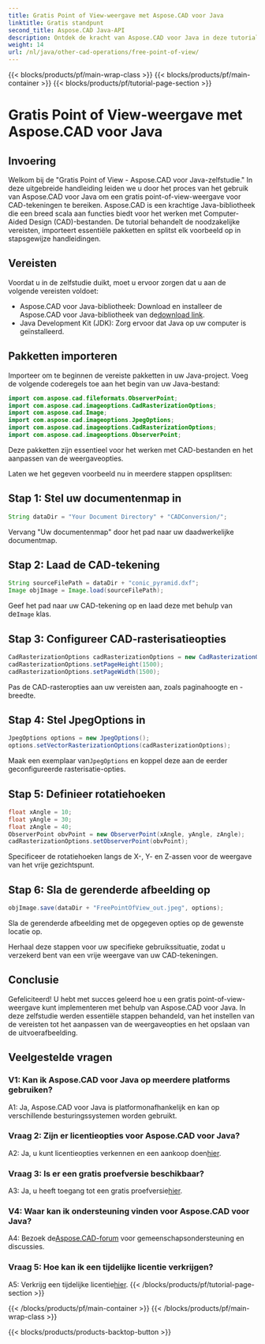 ```yaml
---
title: Gratis Point of View-weergave met Aspose.CAD voor Java
linktitle: Gratis standpunt
second_title: Aspose.CAD Java-API
description: Ontdek de kracht van Aspose.CAD voor Java in deze tutorial over het bereiken van een gratis point-of-view-weergave voor CAD-tekeningen. Ontketen het potentieel van Aspose.CAD.
weight: 14
url: /nl/java/other-cad-operations/free-point-of-view/
---
```


{{< blocks/products/pf/main-wrap-class >}}
{{< blocks/products/pf/main-container >}}
{{< blocks/products/pf/tutorial-page-section >}}

# Gratis Point of View-weergave met Aspose.CAD voor Java

## Invoering

Welkom bij de "Gratis Point of View - Aspose.CAD voor Java-zelfstudie." In deze uitgebreide handleiding leiden we u door het proces van het gebruik van Aspose.CAD voor Java om een gratis point-of-view-weergave voor CAD-tekeningen te bereiken. Aspose.CAD is een krachtige Java-bibliotheek die een breed scala aan functies biedt voor het werken met Computer-Aided Design (CAD)-bestanden. De tutorial behandelt de noodzakelijke vereisten, importeert essentiële pakketten en splitst elk voorbeeld op in stapsgewijze handleidingen.

## Vereisten

Voordat u in de zelfstudie duikt, moet u ervoor zorgen dat u aan de volgende vereisten voldoet:
-  Aspose.CAD voor Java-bibliotheek: Download en installeer de Aspose.CAD voor Java-bibliotheek van de[download link](https://releases.aspose.com/cad/java/).
- Java Development Kit (JDK): Zorg ervoor dat Java op uw computer is geïnstalleerd.

## Pakketten importeren

Importeer om te beginnen de vereiste pakketten in uw Java-project. Voeg de volgende coderegels toe aan het begin van uw Java-bestand:
```java
import com.aspose.cad.fileformats.ObserverPoint;
import com.aspose.cad.imageoptions.CadRasterizationOptions;
import com.aspose.cad.Image;
import com.aspose.cad.imageoptions.JpegOptions;
import com.aspose.cad.imageoptions.CadRasterizationOptions;
import com.aspose.cad.imageoptions.ObserverPoint;
```

Deze pakketten zijn essentieel voor het werken met CAD-bestanden en het aanpassen van de weergaveopties.

Laten we het gegeven voorbeeld nu in meerdere stappen opsplitsen:

## Stap 1: Stel uw documentenmap in

```java
String dataDir = "Your Document Directory" + "CADConversion/";
```

Vervang "Uw documentenmap" door het pad naar uw daadwerkelijke documentmap.

## Stap 2: Laad de CAD-tekening

```java
String sourceFilePath = dataDir + "conic_pyramid.dxf";
Image objImage = Image.load(sourceFilePath);
```

Geef het pad naar uw CAD-tekening op en laad deze met behulp van de`Image` klas.

## Stap 3: Configureer CAD-rasterisatieopties

```java
CadRasterizationOptions cadRasterizationOptions = new CadRasterizationOptions();
cadRasterizationOptions.setPageHeight(1500);
cadRasterizationOptions.setPageWidth(1500);
```

Pas de CAD-rasteropties aan uw vereisten aan, zoals paginahoogte en -breedte.

## Stap 4: Stel JpegOptions in

```java
JpegOptions options = new JpegOptions();
options.setVectorRasterizationOptions(cadRasterizationOptions);
```

 Maak een exemplaar van`JpegOptions` en koppel deze aan de eerder geconfigureerde rasterisatie-opties.

## Stap 5: Definieer rotatiehoeken

```java
float xAngle = 10;
float yAngle = 30;
float zAngle = 40;
ObserverPoint obvPoint = new ObserverPoint(xAngle, yAngle, zAngle);
cadRasterizationOptions.setObserverPoint(obvPoint);
```

Specificeer de rotatiehoeken langs de X-, Y- en Z-assen voor de weergave van het vrije gezichtspunt.

## Stap 6: Sla de gerenderde afbeelding op

```java
objImage.save(dataDir + "FreePointOfView_out.jpeg", options);
```

Sla de gerenderde afbeelding met de opgegeven opties op de gewenste locatie op.

Herhaal deze stappen voor uw specifieke gebruikssituatie, zodat u verzekerd bent van een vrije weergave van uw CAD-tekeningen.

## Conclusie

Gefeliciteerd! U hebt met succes geleerd hoe u een gratis point-of-view-weergave kunt implementeren met behulp van Aspose.CAD voor Java. In deze zelfstudie werden essentiële stappen behandeld, van het instellen van de vereisten tot het aanpassen van de weergaveopties en het opslaan van de uitvoerafbeelding.

## Veelgestelde vragen

### V1: Kan ik Aspose.CAD voor Java op meerdere platforms gebruiken?

A1: Ja, Aspose.CAD voor Java is platformonafhankelijk en kan op verschillende besturingssystemen worden gebruikt.

### Vraag 2: Zijn er licentieopties voor Aspose.CAD voor Java?

 A2: Ja, u kunt licentieopties verkennen en een aankoop doen[hier](https://purchase.aspose.com/buy).

### Vraag 3: Is er een gratis proefversie beschikbaar?

 A3: Ja, u heeft toegang tot een gratis proefversie[hier](https://releases.aspose.com/).

### V4: Waar kan ik ondersteuning vinden voor Aspose.CAD voor Java?

 A4: Bezoek de[Aspose.CAD-forum](https://forum.aspose.com/c/cad/19) voor gemeenschapsondersteuning en discussies.

### Vraag 5: Hoe kan ik een tijdelijke licentie verkrijgen?

 A5: Verkrijg een tijdelijke licentie[hier](https://purchase.aspose.com/temporary-license/).
{{< /blocks/products/pf/tutorial-page-section >}}

{{< /blocks/products/pf/main-container >}}
{{< /blocks/products/pf/main-wrap-class >}}

{{< blocks/products/products-backtop-button >}}
